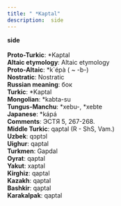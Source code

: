 ```yaml
---
title: " *Kaptal"
description:  side
---
```

<strong> side</strong><br><br>
<strong>Proto-Turkic</strong>:  *Kaptal<br>
<strong>Altaic etymology</strong>:  Altaic etymology<br>
<strong> Proto-Altaic</strong>:  *k`épà ( ~ -b-)<br>
<strong>Nostratic</strong>:  Nostratic<br>
<strong>Russian meaning</strong>:  бок<br>
<strong>Turkic</strong>:  *Kaptal<br>
<strong>Mongolian</strong>:  *kabta-su<br>
<strong>Tungus-Manchu</strong>:  *xebu-, *xebte<br>
<strong>Japanese</strong>:  *kápá<br>
<strong>Comments</strong>:  ЭСТЯ 5, 267-268.<br>
<strong>Middle Turkic</strong>:  qaptal (R - ShS, Vam.)<br>
<strong>Uzbek</strong>:  qɔptɔl<br>
<strong>Uighur</strong>:  qaptal<br>
<strong>Turkmen</strong>:  Gapdal<br>
<strong>Oyrat</strong>:  qaptal<br>
<strong>Yakut</strong>:  xaptal<br>
<strong>Kirghiz</strong>:  qaptal<br>
<strong>Kazakh</strong>:  qaptal<br>
<strong>Bashkir</strong>:  qaptal<br>
<strong>Karakalpak</strong>:  qaptal<br>


